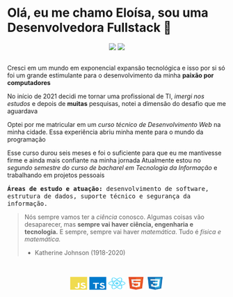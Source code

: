 # Olá, eu me chamo Eloísa, sou uma Desenvolvedora Fullstack 🌱


<div align='center'>
  
  
  <a href = "mailto:eloisantunesp@gmail.com">
    <img src="https://img.shields.io/badge/-Gmail-%23333?style=plastic&logo=appveyor&logo=gmail&logoColor=white" target="_blank"></a>
  <a href="https://www.linkedin.com/in/eloisa-antunes" target="_blank">
    <img src="https://img.shields.io/badge/-LinkedIn-%230077B5?style=plastic&logo=appveyor=linkedin&logoColor=white" target="_blank"></a> 
  
  </div>
  
##


Cresci em um mundo em exponencial expansão tecnológica e isso por si só foi um grande estimulante para o desenvolvimento da minha **paixão por computadores**

No início de 2021 decidi me tornar uma profissional de TI, *imergi nos estudos* e depois de **muitas** pesquisas, notei a dimensão do desafio que me aguardava 

Optei por me matricular em um *curso técnico de Desenvolvimento Web* na minha cidade. Essa experiência abriu minha mente para o mundo da programação

Esse curso durou seis meses e foi o suficiente para que eu me mantivesse firme e ainda mais confiante na minha jornada 
Atualmente estou no *segundo semestre do curso de bacharel em Tecnologia da Informação* e trabalhando em projetos pessoais


<kbd>**Áreas de estudo e atuação:** desenvolvimento de software, estrutura de dados, suporte técnico e segurança da informação.</kbd>


> Nós sempre vamos ter a *ciência* conosco.
> Algumas coisas vão desaparecer, mas **sempre vai haver ciência, engenharia e tecnologia.**
> E sempre, sempre vai haver *matemática*.
> Tudo é *física e matemática.*
> - Katherine Johnson (1918-2020)

##
 
 <div align='center'>
<div style="display: inline_block"><br>
  <img align="center" alt="E-Js" height="30" width="40" src="https://raw.githubusercontent.com/devicons/devicon/master/icons/javascript/javascript-plain.svg">
  <img align="center" alt="E-Ts" height="30" width="40" src="https://raw.githubusercontent.com/devicons/devicon/master/icons/typescript/typescript-plain.svg">
  <img align="center" alt="E-React" height="30" width="40" src="https://raw.githubusercontent.com/devicons/devicon/master/icons/react/react-original.svg">
  <img align="center" alt="E-HTML" height="30" width="40" src="https://raw.githubusercontent.com/devicons/devicon/master/icons/html5/html5-original.svg">
  <img align="center" alt="E-CSS" height="30" width="40" src="https://raw.githubusercontent.com/devicons/devicon/master/icons/css3/css3-original.svg">
  
  ##
  </div>
 
  

